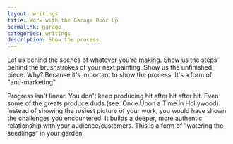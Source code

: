 ```yaml
---
layout: writings
title: Work with the Garage Door Up
permalink: garage
categories: writings
description: Show the process.
---
```


Let us behind the scenes of whatever you're making. Show us the steps behind the brushstrokes of your next painting. Show us the unfinished piece. Why? Because it's important to show the process. It's a form of "anti-marketing".

Progress isn't linear. You don't keep producing hit after hit after hit. Even some of the greats produce duds (see: Once Upon a Time in Hollywood). Instead of showing the rosiest picture of your work, you would have shown the challenges you encountered. It builds a deeper, more authentic relationship with your audience/customers. This is a form of "watering the seedlings" in your garden.
